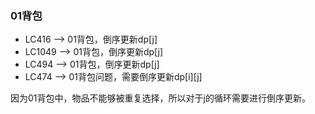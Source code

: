 ### 01背包

- LC416 --> 01背包，倒序更新dp[j]
- LC1049 --> 01背包，倒序更新dp[j]
- LC494 --> 01背包，倒序更新dp[j]
- LC474 --> 01背包问题，需要倒序更新dp[i][j]

因为01背包中，物品不能够被重复选择，所以对于j的循环需要进行倒序更新。